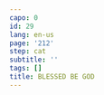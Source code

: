 ```yaml
---
capo: 0
id: 29
lang: en-us
page: '212'
step: cat
subtitle: ''
tags: []
title: BLESSED BE GOD
---
```

